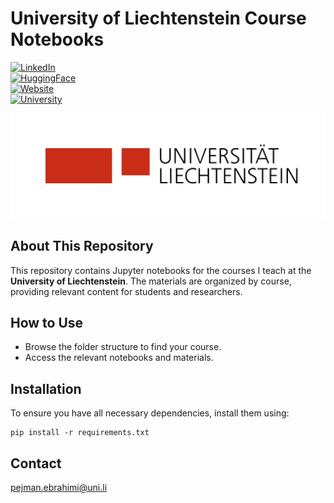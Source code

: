 # University of Liechtenstein Course Notebooks  

[![LinkedIn](https://img.shields.io/badge/LinkedIn-0077B5?style=for-the-badge&logo=linkedin&logoColor=white)](https://www.linkedin.com/in/pejman-ebrahimi-4a60151a7/)  
[![HuggingFace](https://img.shields.io/badge/🤗_Hugging_Face-FFD21E?style=for-the-badge)](https://huggingface.co/arad1367)  
[![Website](https://img.shields.io/badge/Website-008080?style=for-the-badge&logo=About.me&logoColor=white)](https://arad1367.github.io/pejman-ebrahimi/)  
[![University](https://img.shields.io/badge/University-00205B?style=for-the-badge&logo=academia&logoColor=white)](https://www.uni.li/pejman.ebrahimi?set_language=en)  

![University of Liechtenstein Logo](logo.jpg)  

## About This Repository  
This repository contains Jupyter notebooks for the courses I teach at the **University of Liechtenstein**. The materials are organized by course, providing relevant content for students and researchers.  

## How to Use  
- Browse the folder structure to find your course.  
- Access the relevant notebooks and materials.  

## Installation  
To ensure you have all necessary dependencies, install them using:  

```
pip install -r requirements.txt
```

## Contact 
pejman.ebrahimi@uni.li